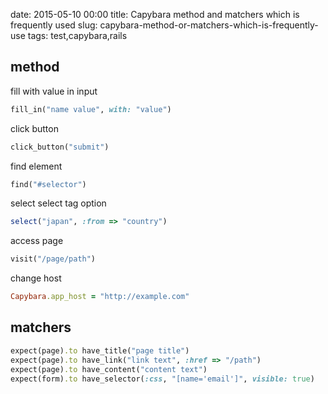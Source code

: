 date: 2015-05-10 00:00
title: Capybara method and matchers which is frequently used
slug: capybara-method-or-matchers-which-is-frequently-use
tags: test,capybara,rails

## method

fill with value in input
```ruby
fill_in("name value", with: "value")
```

click button
```ruby
click_button("submit")
```

find element
```ruby
find("#selector")
```

select select tag option
```ruby
select("japan", :from => "country")
```

access page
```ruby
visit("/page/path")
```

change host
```ruby
Capybara.app_host = "http://example.com"
```

## matchers

```ruby
expect(page).to have_title("page title")
expect(page).to have_link("link text", :href => "/path")
expect(page).to have_content("content text")
expect(form).to have_selector(:css, "[name='email']", visible: true)
```
